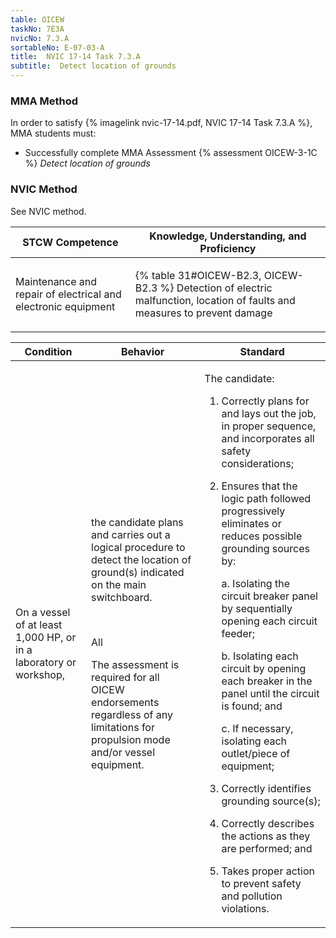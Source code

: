 ```yaml
---
table: OICEW
taskNo: 7E3A
nvicNo: 7.3.A 
sortableNo: E-07-03-A
title:  NVIC 17-14 Task 7.3.A
subtitle:  Detect location of grounds
---
```



### MMA Method

In order to satisfy  {% imagelink nvic-17-14.pdf, NVIC 17-14 Task 7.3.A %}, MMA students must:

* Successfully complete MMA Assessment {% assessment OICEW-3-1C %} *Detect location of grounds*


### NVIC Method

<a onclick="togglevisibility('nvic_methods')" >See NVIC method.</a>

<div id='nvic_methods' class='hide'>

<table>
<thead>
<tr>
<th class='forty'> STCW Competence </th>
<th class='sixty'> Knowledge, Understanding, and Proficiency </th>
</tr>
</thead>




<tbody>
<tr><td markdown='1'>

Maintenance and repair of electrical and electronic equipment

</td><td markdown='1'>

{% table 31#OICEW-B2.3, OICEW-B2.3 %} Detection of electric malfunction, location of faults and measures to prevent damage

</td></tr>


</tbody>
</table>


<table>
<thead>
<tr><th class='twenty'>  Condition </th><th class='twenty'> Behavior </th><th  class='sixty'>Standard </th></tr>
</thead>
<tbody >



<tr><td markdown='1'>

On a vessel of at least 1,000 HP, or in a laboratory or workshop,

</td><td markdown='1'>

the candidate plans and carries out a logical procedure to detect the location of ground(s) indicated on the main switchboard.

<br>

<div class="tooltip" markdown='1'>

All

The assessment is required for all OICEW endorsements regardless of any limitations for propulsion mode and/or vessel equipment.

</div>


</td><td markdown='1'>

The candidate:

1. Correctly plans for and lays out the job, in proper sequence, and incorporates all safety considerations;

2. Ensures that the logic path followed progressively eliminates or reduces possible grounding sources by: 

	a. Isolating the circuit breaker panel by sequentially opening each circuit feeder; 

	b. Isolating each circuit by opening each breaker in the panel until the circuit is found; and 

	c. If necessary, isolating each outlet/piece of equipment;

3. Correctly identifies grounding source(s);

4. Correctly describes the actions as they are performed; and

 5. Takes proper action to prevent safety and pollution violations.

</td></tr>
</tbody>
</table>
</div>
